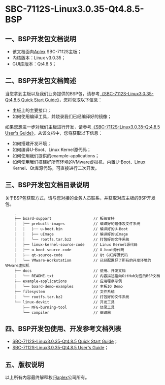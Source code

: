 # SBC-7112S-Linux3.0.35-Qt4.8.5-BSP

## 一、BSP开发包文档说明

* 该文档面向[Aplex](http://www.aplextec.com/cn/home.php) SBC-7112S主板；
* 内核版本：Linux v3.0.35；
* GUI库版本：Qt4.8.5；

## 二、BSP开发包文档简述

当您拿到主板以及我们业务提供的BSP包，请参考[《SBC-7112S-Linux3.0.35-Qt4.8.5 Quick Start Guide》](Quick_Start_Guide.md)，您将获取以下信息：
* 主板上的主要接口；
* 如何使用编译工具，并烧录我们已经编译好的镜像；

如果您想进一步对我们主板进行开发，请参考[《SBC-7112S-Linux3.0.35-Qt4.8.5 User's Guide》](User's_Guide.md)，从该文档中，您将获取以下信息：
* 如何搭建开发环境；
* 如何编译U-Boot、Linux Kernel源代码；
* 如何使用我们提供的example-applications；
* 如何使用我们搭建好所有环境的VMware虚拟机，内置U-Boot、Linux Kernel、Qt库源代码，可直接进行二次开发。

## 三、BSP开发包文档目录说明

关于BSP包获取方式，请与您对接的业务人员联系，并获取对应主板的BSP开发包。

```
    .
    ├── board-support                   // 板级支持
    │   ├── prebuilt-images             // 编译好的镜像及文件系统
    │   │   ├── u-boot.bin              // 编译好的U-Boot
    │   │   ├── uImage                  // 编译好的uImage
    │   │   └── rootfs.tar.bz2          // 打包好的文件系统
    │   ├── linux-kernel-source-code    // Linux Kernel源代码
    │   ├── u-boot-source-code          // U-boot源代码
    │   ├── qt-source-code              // Qt GUI库源代码
    │   └── VMware-Workstation          // 已经配置好了所有的开发环境的VMware虚拟机
    ├── docs                            // 使用、开发文档
    │   └── README.txt                  // 内容描述指向GitHub对应的BSP文档
    ├── example-applications            // 应用程序示例
    │   └── board-demo-examples         // 主板IO Demo
    ├── filesystem                      // 文件系统
    │   └── rootfs.tar.bz2              // 打包好的文件系统
    └── linux-devkit                    // 开发工具
        ├── MFG-burning-tool            // 烧录工具
        └── compiler                    // 编译器

```

## 四、BSP开发包使用、开发参考文档列表

* [SBC-7112S-Linux3.0.35-Qt4.8.5 Quick Start Guide](Quick_Start_Guide.md)；
* [SBC-7112S-Linux3.0.35-Qt4.8.5 User's Guide](User's_Guide.md)；

## 五、版权说明

以上所有内容最终解释权归[aplex](http://www.aplextec.com/cn/home.php)公司所有。
